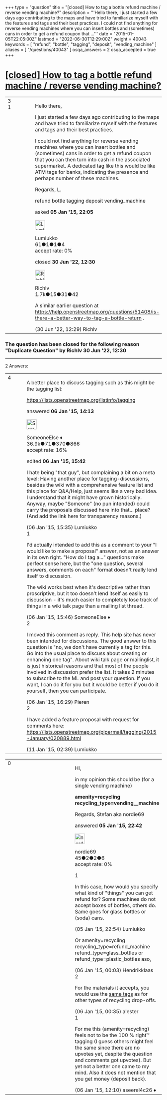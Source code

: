 +++
type = "question"
title = "[closed] How to tag a bottle refund machine / reverse vending machine?"
description = '''Hello there, I just started a few days ago contributing to the maps and have tried to familiarize myself with the features and tags and their best practices. I could not find anything for reverse vending machines where you can insert bottles and (sometimes) cans in order to get a refund coupon that ...'''
date = "2015-01-05T22:05:00Z"
lastmod = "2022-06-30T12:29:00Z"
weight = 40043
keywords = [ "refund", "bottle", "tagging", "deposit", "vending_machine" ]
aliases = [ "/questions/40043" ]
osqa_answers = 2
osqa_accepted = true
+++

<div class="headNormal">

# [\[closed\] How to tag a bottle refund machine / reverse vending machine?](/questions/40043/how-to-tag-a-bottle-refund-machine-reverse-vending-machine)

</div>

<div id="main-body">

<div id="askform">

<table id="question-table" style="width:100%;">
<colgroup>
<col style="width: 50%" />
<col style="width: 50%" />
</colgroup>
<tbody>
<tr>
<td style="width: 30px; vertical-align: top"><div class="vote-buttons">
<span id="post-40043-upvote" class="ajax-command post-vote up" rel="nofollow" title="I like this post (click again to cancel)"> </span>
<div id="post-40043-score" class="post-score" title="current number of votes">
3
</div>
<span id="post-40043-downvote" class="ajax-command post-vote down" rel="nofollow" title="I dont like this post (click again to cancel)"> </span> <span id="favorite-mark" class="ajax-command favorite-mark" rel="nofollow" title="mark/unmark this question as favorite (click again to cancel)"> </span>
<div id="favorite-count" class="favorite-count">
1
</div>
</div></td>
<td><div id="item-right">
<div class="question-body">
<p>Hello there,</p>
<p>I just started a few days ago contributing to the maps and have tried to familiarize myself with the features and tags and their best practices.</p>
<p>I could not find anything for <span>reverse vending machines</span> where you can insert bottles and (sometimes) cans in order to get a refund coupon that you can then turn into cash in the associated supermarket. A dedicated tag like this would be like ATM tags for banks, indicating the presence and perhaps number of these machines.</p>
<p>Regards, L.</p>
</div>
<div id="question-tags" class="tags-container tags">
<span class="post-tag tag-link-refund" rel="tag" title="see questions tagged &#39;refund&#39;">refund</span> <span class="post-tag tag-link-bottle" rel="tag" title="see questions tagged &#39;bottle&#39;">bottle</span> <span class="post-tag tag-link-tagging" rel="tag" title="see questions tagged &#39;tagging&#39;">tagging</span> <span class="post-tag tag-link-deposit" rel="tag" title="see questions tagged &#39;deposit&#39;">deposit</span> <span class="post-tag tag-link-vending_machine" rel="tag" title="see questions tagged &#39;vending_machine&#39;">vending_machine</span>
</div>
<div id="question-controls" class="post-controls">
&#10;</div>
<div class="post-update-info-container">
<div class="post-update-info post-update-info-user">
<p>asked <strong>05 Jan '15, 22:05</strong></p>
<img src="https://secure.gravatar.com/avatar/4f006e355468ea9fcb1fbdcc964cb978?s=32&amp;d=identicon&amp;r=g" class="gravatar" width="32" height="32" alt="Lumiukko&#39;s gravatar image" />
<p><span>Lumiukko</span><br />
<span class="score" title="61 reputation points">61</span><span title="1 badges"><span class="badge1">●</span><span class="badgecount">1</span></span><span title="1 badges"><span class="silver">●</span><span class="badgecount">1</span></span><span title="4 badges"><span class="bronze">●</span><span class="badgecount">4</span></span><br />
<span class="accept_rate" title="Rate of the user&#39;s accepted answers">accept rate:</span> <span title="Lumiukko has no accepted answers">0%</span></p>
</div>
<div class="post-update-info post-update-info-edited">
<p><span> closed <strong>30 Jun '22, 12:30</strong> </span></p>
<img src="https://secure.gravatar.com/avatar/ba4d3e91f235ed21dacc1766b94e26a8?s=32&amp;d=identicon&amp;r=g" class="gravatar" width="32" height="32" alt="Richlv&#39;s gravatar image" />
<p><span>Richlv</span><br />
<span class="score" title="1740 reputation points"><span>1.7k</span></span><span title="15 badges"><span class="badge1">●</span><span class="badgecount">15</span></span><span title="31 badges"><span class="silver">●</span><span class="badgecount">31</span></span><span title="42 badges"><span class="bronze">●</span><span class="badgecount">42</span></span></p>
</div>
</div>
<div id="comments-container-40043" class="comments-container">
<span id="84923"></span>
<div id="comment-84923" class="comment">
<div id="post-84923-score" class="comment-score">
&#10;</div>
<div class="comment-text">
<p>A similar earlier question at <a href="/questions/51408/is-there-a-better-way-to-tag-a-bottle-return">https://help.openstreetmap.org/questions/51408/is-there-a-better-way-to-tag-a-bottle-return</a> .</p>
</div>
<div id="comment-84923-info" class="comment-info">
<span class="comment-age">(30 Jun '22, 12:29)</span> <span class="comment-user userinfo">Richlv</span>
</div>
</div>
</div>
<div id="comment-tools-40043" class="comment-tools">
&#10;</div>
<div class="clear">
&#10;</div>
<div id="comment-40043-form-container" class="comment-form-container">
&#10;</div>
<div class="clear">
&#10;</div>
</div></td>
</tr>
</tbody>
</table>

<div class="question-status" style="margin-bottom:15px">

### The question has been closed for the following reason "Duplicate Question" by Richlv 30 Jun '22, 12:30

</div>

------------------------------------------------------------------------

<div class="tabBar">

<span id="sort-top"></span>

<div class="headQuestions">

2 Answers:

</div>

</div>

<span id="40061"></span>

<div id="answer-container-40061" class="answer accepted-answer">

<table style="width:100%;">
<colgroup>
<col style="width: 50%" />
<col style="width: 50%" />
</colgroup>
<tbody>
<tr>
<td style="width: 30px; vertical-align: top"><div class="vote-buttons">
<span id="post-40061-upvote" class="ajax-command post-vote up" rel="nofollow" title="I like this post (click again to cancel)"> </span>
<div id="post-40061-score" class="post-score" title="current number of votes">
4
</div>
<span id="post-40061-downvote" class="ajax-command post-vote down" rel="nofollow" title="I dont like this post (click again to cancel)"> </span> <span class="accept-answer on" rel="nofollow" title="Lumiukko has selected this answer as the correct answer"> </span>
</div></td>
<td><div class="item-right">
<div class="answer-body">
<p>A better place to discuss tagging such as this might be the tagging list:</p>
<p><a href="https://lists.openstreetmap.org/listinfo/tagging">https://lists.openstreetmap.org/listinfo/tagging</a></p>
</div>
<div class="answer-controls post-controls">
&#10;</div>
<div class="post-update-info-container">
<div class="post-update-info post-update-info-user">
<p>answered <strong>06 Jan '15, 14:13</strong></p>
<img src="https://secure.gravatar.com/avatar/0bf1aa22f7f5e045b0eb8beb79fe7907?s=32&amp;d=identicon&amp;r=g" class="gravatar" width="32" height="32" alt="SomeoneElse&#39;s gravatar image" />
<p><span>SomeoneElse ♦</span><br />
<span class="score" title="36866 reputation points"><span>36.9k</span></span><span title="71 badges"><span class="badge1">●</span><span class="badgecount">71</span></span><span title="370 badges"><span class="silver">●</span><span class="badgecount">370</span></span><span title="866 badges"><span class="bronze">●</span><span class="badgecount">866</span></span><br />
<span class="accept_rate" title="Rate of the user&#39;s accepted answers">accept rate:</span> <span title="SomeoneElse has 228 accepted answers">16%</span></p>
</div>
<div class="post-update-info post-update-info-edited">
<p><span> edited <strong>06 Jan '15, 15:42</strong> </span></p>
</div>
</div>
<div id="comments-container-40061" class="comments-container">
<span id="40067"></span>
<div id="comment-40067" class="comment">
<div id="post-40067-score" class="comment-score">
&#10;</div>
<div class="comment-text">
<p>I hate being "that guy", but complaining a bit on a meta level: Having another place for tagging-discussions, besides the wiki with a comprehensive feature list and this place for Q&amp;A/Help, just seems like a very bad idea. I understand that it might have grown historically. Anyway, maybe "Someone" (no pun intended) could carry the proposals discussed here into that... place? (And add the link here for transparency reasons.)</p>
</div>
<div id="comment-40067-info" class="comment-info">
<span class="comment-age">(06 Jan '15, 15:35)</span> <span class="comment-user userinfo">Lumiukko</span>
</div>
</div>
<span id="40068"></span>
<div id="comment-40068" class="comment">
<div id="post-40068-score" class="comment-score">
1
</div>
<div class="comment-text">
<p>I'd actually intended to add this as a comment to your "I would like to make a proposal" answer, not as an answer in its own right. "How do I tag a..." questions make perfect sense here, but the "one question, several answers, comments on each" format doesn't really lend itself to discussion.</p>
<p>The wiki works best when it's descriptive rather than proscriptive, but it too doesn't lend itself as easily to discussion - it's much easier to completely lose track of things in a wiki talk page than a mailing list thread.</p>
</div>
<div id="comment-40068-info" class="comment-info">
<span class="comment-age">(06 Jan '15, 15:46)</span> <span class="comment-user userinfo">SomeoneElse ♦</span>
</div>
</div>
<span id="40069"></span>
<div id="comment-40069" class="comment">
<div id="post-40069-score" class="comment-score">
2
</div>
<div class="comment-text">
<p>I moved this comment as reply. This help site has never been intended for discussions. The good answer to this question is "no, we don't have currently a tag for this. Go into the usual place to discuss about creating or enhancing one tag". About wiki talk page or mailinglist, it is just historical reasons and that most of the people involved in discussion prefer the list. It takes 2 minutes to subscribe to the ML and post your question. If you want, I can do it for you but it would be better if you do it yourself, then you can participate.</p>
</div>
<div id="comment-40069-info" class="comment-info">
<span class="comment-age">(06 Jan '15, 16:29)</span> <span class="comment-user userinfo">Pieren</span>
</div>
</div>
<span id="40201"></span>
<div id="comment-40201" class="comment">
<div id="post-40201-score" class="comment-score">
2
</div>
<div class="comment-text">
<p>I have added a feature proposal with request for comments here: <a href="https://lists.openstreetmap.org/pipermail/tagging/2015-January/020889.html">https://lists.openstreetmap.org/pipermail/tagging/2015-January/020889.html</a></p>
</div>
<div id="comment-40201-info" class="comment-info">
<span class="comment-age">(11 Jan '15, 02:39)</span> <span class="comment-user userinfo">Lumiukko</span>
</div>
</div>
</div>
<div id="comment-tools-40061" class="comment-tools">
&#10;</div>
<div class="clear">
&#10;</div>
<div id="comment-40061-form-container" class="comment-form-container">
&#10;</div>
<div class="clear">
&#10;</div>
</div></td>
</tr>
</tbody>
</table>

</div>

<span id="40044"></span>

<div id="answer-container-40044" class="answer">

<table style="width:100%;">
<colgroup>
<col style="width: 50%" />
<col style="width: 50%" />
</colgroup>
<tbody>
<tr>
<td style="width: 30px; vertical-align: top"><div class="vote-buttons">
<span id="post-40044-upvote" class="ajax-command post-vote up" rel="nofollow" title="I like this post (click again to cancel)"> </span>
<div id="post-40044-score" class="post-score" title="current number of votes">
0
</div>
<span id="post-40044-downvote" class="ajax-command post-vote down" rel="nofollow" title="I dont like this post (click again to cancel)"> </span>
</div></td>
<td><div class="item-right">
<div class="answer-body">
<p>Hi,</p>
<p>in my opinion this should be (for a single vending machine)</p>
<p><strong>amenity=recycling<br />
recycling_type=vending__machine</strong></p>
<p>Regards, Stefan aka nordie69</p>
</div>
<div class="answer-controls post-controls">
&#10;</div>
<div class="post-update-info-container">
<div class="post-update-info post-update-info-user">
<p>answered <strong>05 Jan '15, 22:42</strong></p>
<img src="https://secure.gravatar.com/avatar/194bd6ccac093a55e95c4b66f9baadf4?s=32&amp;d=identicon&amp;r=g" class="gravatar" width="32" height="32" alt="nordie69&#39;s gravatar image" />
<p><span>nordie69</span><br />
<span class="score" title="45 reputation points">45</span><span title="2 badges"><span class="badge1">●</span><span class="badgecount">2</span></span><span title="2 badges"><span class="silver">●</span><span class="badgecount">2</span></span><span title="6 badges"><span class="bronze">●</span><span class="badgecount">6</span></span><br />
<span class="accept_rate" title="Rate of the user&#39;s accepted answers">accept rate:</span> <span title="nordie69 has no accepted answers">0%</span> </br></p>
</div>
</div>
<div id="comments-container-40044" class="comments-container">
<span id="40045"></span>
<div id="comment-40045" class="comment">
<div id="post-40045-score" class="comment-score">
1
</div>
<div class="comment-text">
<p>In this case, how would you specify what kind of "things" you can get refund for? Some machines do not accept boxes of bottles, others do. Same goes for glass bottles or (soda) cans.</p>
</div>
<div id="comment-40045-info" class="comment-info">
<span class="comment-age">(05 Jan '15, 22:54)</span> <span class="comment-user userinfo">Lumiukko</span>
</div>
</div>
<span id="40046"></span>
<div id="comment-40046" class="comment">
<div id="post-40046-score" class="comment-score">
&#10;</div>
<div class="comment-text">
<p>Or amenity=recycling recycling_type=refund_machine refund_type=glass_bottles or refund_type=plastic_bottles aso,</p>
</div>
<div id="comment-40046-info" class="comment-info">
<span class="comment-age">(06 Jan '15, 00:03)</span> <span class="comment-user userinfo">Hendrikklaas</span>
</div>
</div>
<span id="40047"></span>
<div id="comment-40047" class="comment">
<div id="post-40047-score" class="comment-score">
2
</div>
<div class="comment-text">
<p>For the materials it accepts, you would use the <a href="https://wiki.openstreetmap.org/wiki/Tag:amenity%3Drecycling#Materials">same tags</a> as for other types of recycling drop-offs.</p>
</div>
<div id="comment-40047-info" class="comment-info">
<span class="comment-age">(06 Jan '15, 00:35)</span> <span class="comment-user userinfo">alester</span>
</div>
</div>
<span id="40055"></span>
<div id="comment-40055" class="comment">
<div id="post-40055-score" class="comment-score">
1
</div>
<div class="comment-text">
<p>For me this (amenity=recycling) feels not to be the 100 % right™ tagging (I guess others might feel the same since there are no upvotes yet, despite the question and comments got upvotes). But yet not a better one came to my mind. Also it does not mention that you get money (deposit back).</p>
</div>
<div id="comment-40055-info" class="comment-info">
<span class="comment-age">(06 Jan '15, 12:10)</span> <span class="comment-user userinfo">aseerel4c26 ♦</span>
</div>
</div>
</div>
<div id="comment-tools-40044" class="comment-tools">
&#10;</div>
<div class="clear">
&#10;</div>
<div id="comment-40044-form-container" class="comment-form-container">
&#10;</div>
<div class="clear">
&#10;</div>
</div></td>
</tr>
</tbody>
</table>

</div>

<div class="paginator-container-left">

</div>

</div>

</div>

